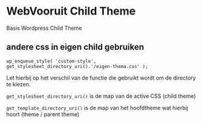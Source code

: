 # WebVooruit Child Theme
Basis Wordpress Child Theme

## andere css in eigen child gebruiken
```
wp_enqueue_style( 'custom-style', get_stylesheet_directory_uri().'/eigen-thema.css' );
```
Let hierbij op het verschil van de functie die gebruikt wordt om de directory te kiezen.

`get_stylesheet_directory_uri()` is de map van de active CSS (child theme)

`get_template_directory_uri()` is de map van het hoofdtheme wat hierbij hoort (theme / parent theme)
